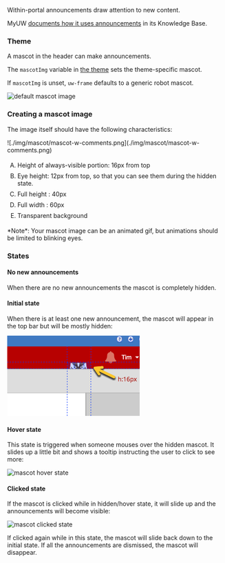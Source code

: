 Within-portal announcements draw attention to new content.

MyUW [documents how it uses announcements](https://kb.wisc.edu/myuw/page.php?id=63903) in its Knowledge Base.

### Theme

A mascot in the header can make announcements.

The `mascotImg` variable in [the theme](theming.md) sets the theme-specific mascot.

If `mascotImg` is unset, `uw-frame` defaults to a generic robot mascot.

![default mascot image](./img/announcement-character.png)

### Creating a mascot image
The image itself should have the following characteristics:

<div class="row">
<div class="col-md-6 col-sm-12">
<div class='width-100'>
![./img/mascot/mascot-w-comments.png](./img/mascot/mascot-w-comments.png)
</div>
</div>
<div class="col-md-6 col-sm-12">
<ul style="list-style-type:upper-alpha!important">
<li style="padding:4px 0">Height of always-visible portion: 16px from top</li>
<li style="padding:4px 0">Eye height: 12px from top, so that you can see them during the hidden state.</li>
<li style="padding:4px 0">Full height : 40px</li>
<li style="padding:4px 0">Full width : 60px</li>
<li style="padding:4px 0">Transparent background</li>
</ul>
*Note*: Your mascot image can be an animated gif, but animations should be limited to blinking eyes.
</div>
</div>

### States

#### No new announcements

When there are no new announcements the mascot is completely hidden.

#### Initial state
When there is at least one new announcement, the mascot will appear in the top bar but will be mostly hidden:

![mascot initial state](./img/mascot/hidden-mascot.png)

#### Hover state
This state is triggered when someone mouses over the hidden mascot. It slides up a little bit and shows a tooltip instructing
the user to click to see more:

![mascot hover state](./img/mascot/hover-mascot.png)

#### Clicked state

If the mascot is clicked while in hidden/hover state, it will slide up and the announcements will become visible:

![mascot clicked state](./img/mascot/presenting-mascot.png)

If clicked again while in this state, the mascot will slide back down to the initial state. If all the announcements are dismissed, the mascot will disappear.
